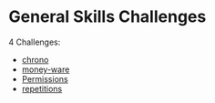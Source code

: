 # General Skills Challenges

4 Challenges:
- [chrono](chrono.md)
- [money-ware](money-ware.md)
- [Permissions](Permissions.md)
- [repetitions](repetitions.md)
